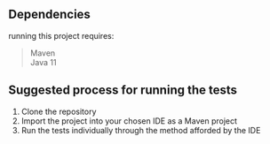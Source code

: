 ## Dependencies  
running this project requires:  
>Maven  
>Java 11  
  
## Suggested process for running the tests  
1. Clone the repository
2. Import the project into your chosen IDE as a Maven project
3. Run the tests individually through the method afforded by the IDE